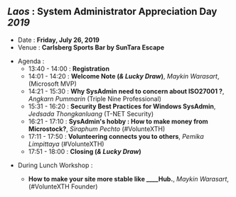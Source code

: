 ## ***Laos*** : System Administrator Appreciation Day ***2019***
+ Date : **Friday, July 26, 2019**
+ Venue : **Carlsberg Sports Bar by SunTara Escape**
- Agenda : 
  - 13:40 - 14:00 : **Registration**
  - 14:01 - 14:20 : **Welcome Note (*& Lucky Draw*)**, *Maykin Warasart*, (Microsoft MVP)
  - 14:21 - 15:30 : **Why SysAdmin need to concern about ISO27001 ?**, *Angkarn Pummarin* (Triple Nine Professional)
  - 15:31 - 16:20 : **Security Best Practices for Windows SysAdmin**, *Jedsada Thongkanluang* (T-NET Security)
  - 16:21 - 17:10 : **SysAdmin's hobby : How to make money from Microstock?**, *Siraphum Pechto* (#VolunteXTH)
  - 17:11 - 17:50 : **Volunteering connects you to others**, *Pemika Limpittaya* (#VolunteXTH)
  - 17:51 - 18:00 : **Closing (*& Lucky Draw*)**
 
 <a name="GitHubPages"></a>
- During Lunch Workshop :
  - **How to make your site more stable like ____Hub.**, *Maykin Warasart*, (#VolunteXTH Founder)

  <br/><br/>
  <br/><br/>
  <br/><br/>
  <br/><br/>
  <br/><br/>
  <br/><br/>
  <br/><br/>
  <br/><br/>
  <br/><br/>
  <br/><br/>
  <br/>